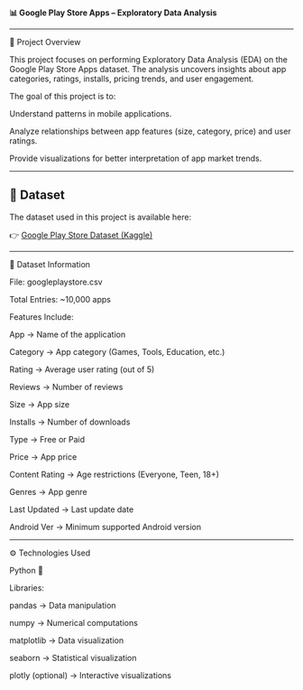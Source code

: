 **📊 Google Play Store Apps – Exploratory Data Analysis**

---

📌 Project Overview

This project focuses on performing Exploratory Data Analysis (EDA) on the Google Play Store Apps dataset. The analysis uncovers insights about app categories, ratings, installs, pricing trends, and user engagement.

The goal of this project is to:

Understand patterns in mobile applications.

Analyze relationships between app features (size, category, price) and user ratings.

Provide visualizations for better interpretation of app market trends.

---
## 📂 Dataset

The dataset used in this project is available here:  

👉 [Google Play Store Dataset (Kaggle)](https://www.kaggle.com/lava18/google-play-store-apps)


---

📂 Dataset Information

File: googleplaystore.csv

Total Entries: ~10,000 apps

Features Include:

App → Name of the application

Category → App category (Games, Tools, Education, etc.)

Rating → Average user rating (out of 5)

Reviews → Number of reviews

Size → App size

Installs → Number of downloads

Type → Free or Paid

Price → App price

Content Rating → Age restrictions (Everyone, Teen, 18+)

Genres → App genre

Last Updated → Last update date

Android Ver → Minimum supported Android version

---
⚙️ Technologies Used

Python 🐍

Libraries:

pandas → Data manipulation

numpy → Numerical computations

matplotlib → Data visualization

seaborn → Statistical visualization

plotly (optional) → Interactive visualizations

